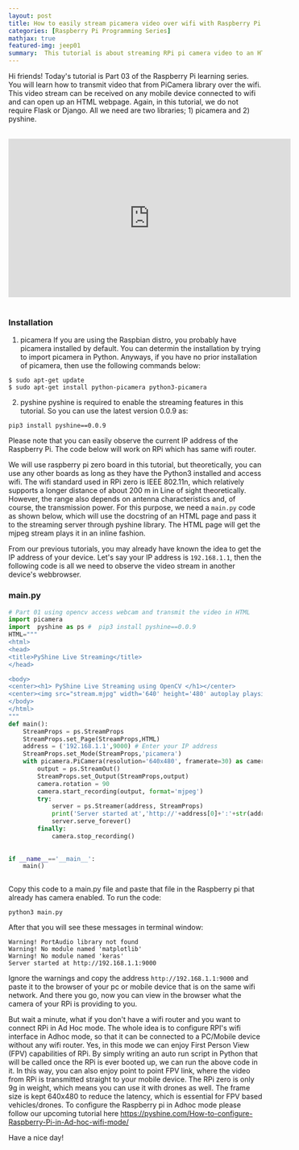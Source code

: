 ```yaml
---
layout: post
title: How to easily stream picamera video over wifi with Raspberry Pi
categories: [Raspberry Pi Programming Series]
mathjax: true
featured-img: jeep01
summary:  This tutorial is about streaming RPi pi camera video to an HTML page without Flask
---
```


Hi friends! Today's tutorial is Part 03 of the Raspberry Pi learning series. You will learn how to transmit video that from PiCamera library over the wifi. This video stream can be received on any mobile device connected to wifi and can open up an HTML webpage. 
Again, in this tutorial, we do not require Flask or Django. All we need are two libraries; 1) picamera and 2) pyshine.

<br>
<div align="center">
<iframe width="560" height="315" src="https://www.youtube.com/embed/WJO_oHA75M0" title="YouTube video player" frameborder="0" allow="accelerometer; autoplay; clipboard-write; encrypted-media; gyroscope; picture-in-picture" allowfullscreen></iframe>
</div>
<br>

### Installation 
1) picamera
If you are using the Raspbian distro, you probably have picamera installed by default. 
You can determin the installation by trying to import picamera in Python. Anyways, if you have no prior installation of picamera, then
use the following commands below:

```
$ sudo apt-get update
$ sudo apt-get install python-picamera python3-picamera
```

2) pyshine
pyshine is required to enable the streaming features in this tutorial. So you can use the latest version 0.0.9 as:

```pip3 install pyshine==0.0.9```

Please note that you can easily observe the current IP address of the Raspberry Pi. The code below will work on RPi which has same wifi router.

We will use raspberry pi zero board in this tutorial, but theoretically, you can use any other boards as long as they have the Python3 installed and access wifi. The wifi standard used in RPi zero is IEEE 802.11n, which relatively supports a longer distance of about 200 m in Line of sight theoretically. However, the range also depends on antenna characteristics and, of course, the transmission power. 
For this purpose, we need a `main.py` code as shown below, which will use the docstring of an HTML page and pass it to the streaming server through pyshine library. 
The HTML page will get the mjpeg stream plays it in an inline fashion.

From our previous tutorials, you may already have known the idea to get the IP address of your device. Let's say your IP address is `192.168.1.1`, then the following code is all we need to observe the video stream in another device's webbrowser.

### main.py
```python
# Part 01 using opencv access webcam and transmit the video in HTML
import picamera
import  pyshine as ps #  pip3 install pyshine==0.0.9
HTML="""
<html>
<head>
<title>PyShine Live Streaming</title>
</head>

<body>
<center><h1> PyShine Live Streaming using OpenCV </h1></center>
<center><img src="stream.mjpg" width='640' height='480' autoplay playsinline></center>
</body>
</html>
"""
def main():
    StreamProps = ps.StreamProps
    StreamProps.set_Page(StreamProps,HTML)
    address = ('192.168.1.1',9000) # Enter your IP address 
    StreamProps.set_Mode(StreamProps,'picamera')    
    with picamera.PiCamera(resolution='640x480', framerate=30) as camera:
        output = ps.StreamOut()
        StreamProps.set_Output(StreamProps,output)
        camera.rotation = 90
        camera.start_recording(output, format='mjpeg')
        try:
            server = ps.Streamer(address, StreamProps)
            print('Server started at','http://'+address[0]+':'+str(address[1]))
            server.serve_forever()
        finally:
            camera.stop_recording()
   
        
if __name__=='__main__':
    main()
    
```

Copy this code to a main.py file and paste that file in the Raspberry pi that already has camera enabled.
To run the code:

```python3 main.py```

After that you will see these messages in terminal window:

```
Warning! PortAudio library not found
Warning! No module named 'matplotlib'
Warning! No module named 'keras'
Server started at http://192.168.1.1:9000

```
Ignore the warnings and copy the address `http://192.168.1.1:9000` and 
paste it to the browser of your pc or mobile device that is on the same wifi network. And there you go, now you can view in the browser what the camera of 
your RPi is providing to you.

But wait a minute, what if you don't have a wifi router and you want to connect RPi in Ad Hoc mode. 
The whole idea is to configure RPI's wifi interface in Adhoc mode, so that it can be connected to a PC/Mobile device without 
any wifi router. Yes, in this mode we can enjoy First Person View (FPV) capabilities of RPi.  By simply writing an auto run script 
in Python that will be called once the RPi is ever booted up, we can run the above code in it. In this way, you can also enjoy 
point to point FPV link, where the video from RPi is transmitted straight to your mobile device.
The RPi zero is only 9g in weight, which means you can use it with drones as well. 
The frame size is kept 640x480 to reduce the latency, which is essential for FPV based vehicles/drones. 
To configure the Raspberry pi in Adhoc mode please follow our upcoming tutorial here https://pyshine.com/How-to-configure-Raspberry-Pi-in-Ad-hoc-wifi-mode/

Have a nice day!







